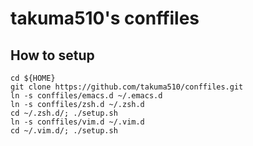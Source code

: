 takuma510's conffiles
==========


## How to setup ##

    cd ${HOME}
    git clone https://github.com/takuma510/conffiles.git
    ln -s conffiles/emacs.d ~/.emacs.d
    ln -s conffiles/zsh.d ~/.zsh.d
    cd ~/.zsh.d/; ./setup.sh
    ln -s conffiles/vim.d ~/.vim.d
    cd ~/.vim.d/; ./setup.sh
